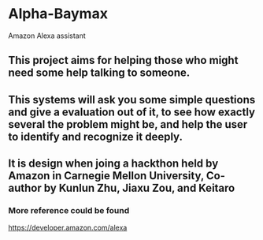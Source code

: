 # Alpha-Baymax
Amazon Alexa assistant

## This project aims for helping those who might need some help talking to someone.
## This systems will ask you some simple questions and give a evaluation out of it, to see how exactly several the problem might be, and help the user to identify and recognize it deeply.
## It is design when joing a hackthon held by Amazon in Carnegie Mellon University, Co-author by Kunlun Zhu, Jiaxu Zou, and Keitaro

### More reference could be found
https://developer.amazon.com/alexa

